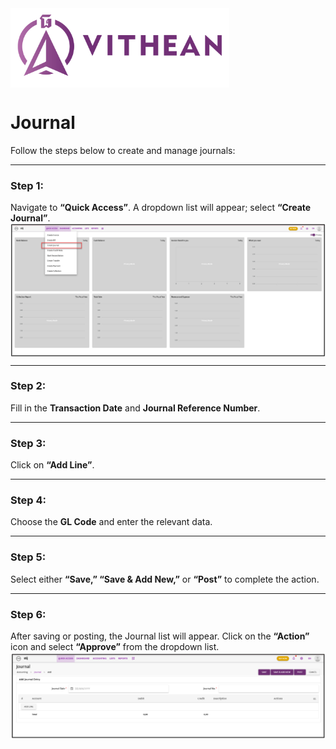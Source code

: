 <img align="center" width="350" style="margin:auto; width: 350px;" title="logo" src="../assets/images/logo.png">

# Journal

Follow the steps below to create and manage journals:

---

### **Step 1:**  
Navigate to **“Quick Access”**. A dropdown list will appear; select **“Create Journal”**.  
<img align="center" style="margin:auto; width:837px" title="Journal" src="../process-flow/images/03/02-03-01.png">

---

### **Step 2:**  
Fill in the **Transaction Date** and **Journal Reference Number**.

---

### **Step 3:**  
Click on **“Add Line”**.

---

### **Step 4:**  
Choose the **GL Code** and enter the relevant data.

---

### **Step 5:**  
Select either **“Save,” “Save & Add New,”** or **“Post”** to complete the action.

---

### **Step 6:**  
After saving or posting, the Journal list will appear. Click on the **“Action”** icon and select **“Approve”** from the dropdown list.  
<img align="center" style="margin:auto; width:837px" title="Journal" src="../process-flow/images/03/02-03-02.png">
